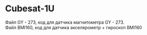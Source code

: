 # Cubesat-1U
Файл GY - 273, код для датчика магнитометра GY - 273.  
Файл BMI160, код для датчика акселерометр + гироскоп BMI160
